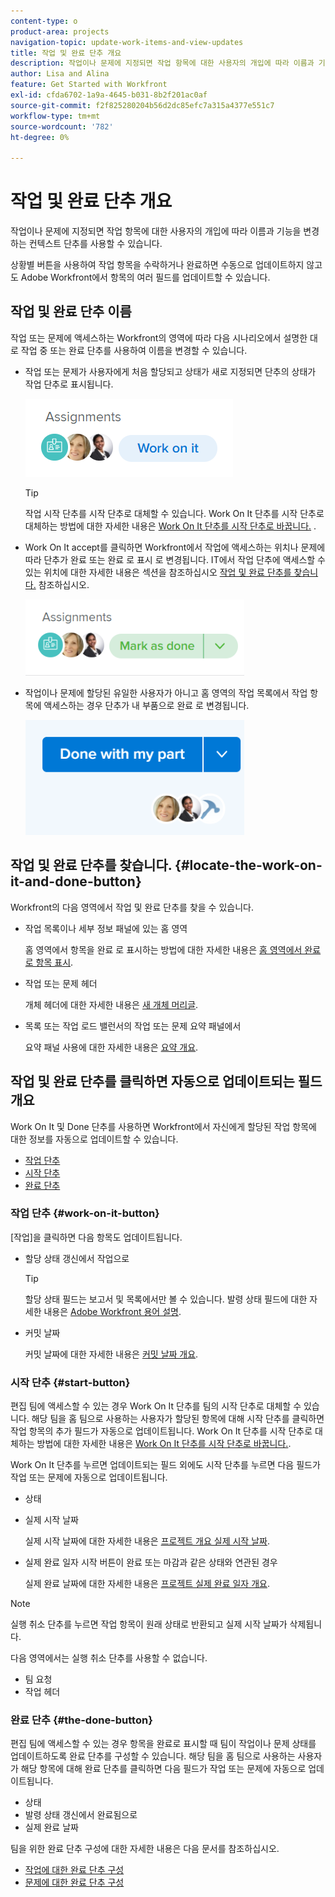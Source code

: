 ```yaml
---
content-type: o
product-area: projects
navigation-topic: update-work-items-and-view-updates
title: 작업 및 완료 단추 개요
description: 작업이나 문제에 지정되면 작업 항목에 대한 사용자의 개입에 따라 이름과 기능을 변경하는 컨텍스트 단추를 사용할 수 있습니다.
author: Lisa and Alina
feature: Get Started with Workfront
exl-id: cfda6702-1a9a-4645-b031-8b2f201ac0af
source-git-commit: f2f825280204b56d2dc85efc7a315a4377e551c7
workflow-type: tm+mt
source-wordcount: '782'
ht-degree: 0%

---
```


# 작업 및 완료 단추 개요

작업이나 문제에 지정되면 작업 항목에 대한 사용자의 개입에 따라 이름과 기능을 변경하는 컨텍스트 단추를 사용할 수 있습니다.

상황별 버튼을 사용하여 작업 항목을 수락하거나 완료하면 수동으로 업데이트하지 않고도 Adobe Workfront에서 항목의 여러 필드를 업데이트할 수 있습니다.

## 작업 및 완료 단추 이름

작업 또는 문제에 액세스하는 Workfront의 영역에 따라 다음 시나리오에서 설명한 대로 작업 중 또는 완료 단추를 사용하여 이름을 변경할 수 있습니다. 

* 작업 또는 문제가 사용자에게 처음 할당되고 상태가 새로 지정되면 단추의 상태가 작업 단추로 표시됩니다.

   ![](assets/nwe-work-on-it-button.png)

   >[!TIP]
   >
   >작업 시작 단추를 시작 단추로 대체할 수 있습니다. Work On It 단추를 시작 단추로 대체하는 방법에 대한 자세한 내용은  [Work On It 단추를 시작 단추로 바꿉니다.](../../people-teams-and-groups/create-and-manage-teams/work-on-it-button-to-start-button.md) .

* Work On It accept를 클릭하면 Workfront에서 작업에 액세스하는 위치나 문제에 따라 단추가 완료 또는 완료 로 표시 로 변경됩니다. IT에서 작업 단추에 액세스할 수 있는 위치에 대한 자세한 내용은 섹션을 참조하십시오 [작업 및 완료 단추를 찾습니다.](#locate-the-work-on-it-and-done-button) 참조하십시오.

   ![](assets/nwe-mark-as-done-button-350x122.png)

* 작업이나 문제에 할당된 유일한 사용자가 아니고 홈 영역의 작업 목록에서 작업 항목에 액세스하는 경우 단추가 내 부품으로 완료 로 변경됩니다.

   ![](assets/home-left-done-with-my-part-button-350x184.png)

## 작업 및 완료 단추를 찾습니다. {#locate-the-work-on-it-and-done-button}

Workfront의 다음 영역에서 작업 및 완료 단추를 찾을 수 있습니다.

* 작업 목록이나 세부 정보 패널에 있는 홈 영역

   홈 영역에서 항목을 완료 로 표시하는 방법에 대한 자세한 내용은 [홈 영역에서 완료 로 항목 표시](../../workfront-basics/using-home/using-the-home-area/mark-item-done-in-home.md).

* 작업 또는 문제 헤더

   개체 헤더에 대한 자세한 내용은 [새 개체 머리글](../../workfront-basics/the-new-workfront-experience/new-object-headers.md).

* 목록 또는 작업 로드 밸런서의 작업 또는 문제 요약 패널에서

   요약 패널 사용에 대한 자세한 내용은 [요약 개요](../../workfront-basics/the-new-workfront-experience/summary-overview.md).

## 작업 및 완료 단추를 클릭하면 자동으로 업데이트되는 필드 개요

Work On It 및 Done 단추를 사용하면 Workfront에서 자신에게 할당된 작업 항목에 대한 정보를 자동으로 업데이트할 수 있습니다.

* [작업 단추](#work-on-it-button)
* [시작 단추](#start-button)
* [완료 단추](#the-done-button)

### 작업 단추 {#work-on-it-button}

[작업]을 클릭하면 다음 항목도 업데이트됩니다.

* 할당 상태 갱신에서 작업으로

   >[!TIP]
   >
   >할당 상태 필드는 보고서 및 목록에서만 볼 수 있습니다. 발령 상태 필드에 대한 자세한 내용은 [Adobe Workfront 용어 설명](../../workfront-basics/navigate-workfront/workfront-navigation/workfront-terminology-glossary.md).

* 커밋 날짜

   커밋 날짜에 대한 자세한 내용은 [커밋 날짜 개요](../../manage-work/projects/updating-work-in-a-project/overview-of-commit-dates.md).

### 시작 단추 {#start-button}

편집 팀에 액세스할 수 있는 경우 Work On It 단추를 팀의 시작 단추로 대체할 수 있습니다. 해당 팀을 홈 팀으로 사용하는 사용자가 할당된 항목에 대해 시작 단추를 클릭하면 작업 항목의 추가 필드가 자동으로 업데이트됩니다. Work On It 단추를 시작 단추로 대체하는 방법에 대한 자세한 내용은 [Work On It 단추를 시작 단추로 바꿉니다.](../../people-teams-and-groups/create-and-manage-teams/work-on-it-button-to-start-button.md).

Work On It 단추를 누르면 업데이트되는 필드 외에도 시작 단추를 누르면 다음 필드가 작업 또는 문제에 자동으로 업데이트됩니다.

* 상태
* 실제 시작 날짜

   실제 시작 날짜에 대한 자세한 내용은 [프로젝트 개요 실제 시작 날짜](../../manage-work/projects/planning-a-project/project-actual-start-date.md).

* 실제 완료 일자 시작 버튼이 완료 또는 마감과 같은 상태와 연관된 경우

   실제 완료 날짜에 대한 자세한 내용은 [프로젝트 실제 완료 일자 개요](../../manage-work/projects/planning-a-project/project-actual-completion-date.md).

>[!NOTE]
>
>실행 취소 단추를 누르면 작업 항목이 원래 상태로 반환되고 실제 시작 날짜가 삭제됩니다.
>
>다음 영역에서는 실행 취소 단추를 사용할 수 없습니다.
>
>* 팀 요청
>* 작업 헤더
>


### 완료 단추 {#the-done-button}

편집 팀에 액세스할 수 있는 경우 항목을 완료로 표시할 때 팀이 작업이나 문제 상태를 업데이트하도록 완료 단추를 구성할 수 있습니다. 해당 팀을 홈 팀으로 사용하는 사용자가 해당 항목에 대해 완료 단추를 클릭하면 다음 필드가 작업 또는 문제에 자동으로 업데이트됩니다.

* 상태
* 발령 상태 갱신에서 완료됨으로
* 실제 완료 날짜

팀을 위한 완료 단추 구성에 대한 자세한 내용은 다음 문서를 참조하십시오.

* [작업에 대한 완료 단추 구성](../../people-teams-and-groups/create-and-manage-teams/configure-the-done-button-for-tasks.md)
* [문제에 대한 완료 단추 구성](../../people-teams-and-groups/create-and-manage-teams/configure-the-done-button-for-issues.md)
